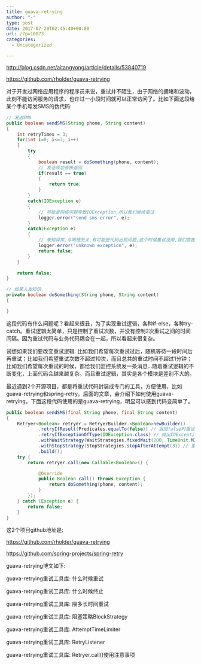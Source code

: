 ```yaml
---
title: guava-retrying
author: "-"
type: post
date: 2017-07-20T02:45:40+00:00
url: /?p=10873
categories:
  - Uncategorized

---
```

http://blog.csdn.net/aitangyong/article/details/53840719
  
https://github.com/rholder/guava-retrying

对于开发过网络应用程序的程序员来说，重试并不陌生，由于网络的拥堵和波动，此刻不能访问服务的请求，也许过一小段时间就可以正常访问了。比如下面这段给某个手机号发SMS的伪代码: 

```java
// 发送SMS  
public boolean sendSMS(String phone, String content)  
{  
    int retryTimes = 3;  
    for(int i=0; i<=3; i++)  
    {  
        try  
        {  
            boolean result = doSomething(phone, content);  
            // 发送成功直接返回  
            if(result == true)  
            {  
                return true;  
            }  
        }  
        catch(IOException e)  
        {  
            // 可能是网络问题导致IOException,所以我们继续重试  
            logger.error("send sms error", e);  
        }  
        catch(Exception e)  
        {  
            // 未知异常,与网络无关,有可能是代码出现问题,这个时候重试没用,我们直接返回false  
            logger.error("unknown exception", e);  
            return false;  
        }  
    }  

    return false;  
}  

// 给某人发短信  
private boolean doSomething(String phone, String content)  
{  

}  
```

这段代码有什么问题呢？看起来很丑，为了实现重试逻辑，各种if-else，各种try-catch。重试逻辑太简单，只是控制了重试次数，并没有控制2次重试之间的时间间隔。因为重试代码与业务代码耦合在一起，所以看起来很复杂。

试想如果我们要改变重试逻辑: 比如我们希望每次重试过后，随机等待一段时间后再重试；比如我们希望重试次数不超过10次，而且总共的重试时间不超过1分钟；比如我们希望每次重试的时候，都给我们监控系统发一条消息...随着重试逻辑的不断变化，上面代码会越来越复杂。而且重试逻辑，其实是各个模块是差别不大的。

最近遇到2个开源项目，都是将重试代码封装成专门的工具，方便使用，比如guava-retrying和spring-retry。后面的文章，会介绍下如何使用guava-retrying。下面这段代码使用的是guava-retrying，明显可以感到代码变简单了。

```java
public boolean sendSMS(final String phone, final String content)  
{  
    Retryer<Boolean> retryer = RetryerBuilder.<Boolean>newBuilder()  
            .retryIfResult(Predicates.equalTo(false)) // 返回false时重试  
            .retryIfExceptionOfType(IOException.class) // 抛出IOException时重试  
            .withWaitStrategy(WaitStrategies.fixedWait(200, TimeUnit.MILLISECONDS)) // 200ms后重试  
            .withStopStrategy(StopStrategies.stopAfterAttempt(3)) // 重试3次后停止  
            .build();  
    try {  
        return retryer.call(new Callable<Boolean>() {  

            @Override  
            public Boolean call() throws Exception {  
                return doSomething(phone, content);  
            }  
        });  
    } catch (Exception e) {  
        return false;  
    }  
}  
```

这2个项目github地址是: 

https://github.com/rholder/guava-retrying

https://github.com/spring-projects/spring-retry

guava-retrying博文如下: 

guava-retrying重试工具库: 什么时候重试

guava-retrying重试工具库: 什么时候终止

guava-retrying重试工具库: 隔多长时间重试

guava-retrying重试工具库: 阻塞策略BlockStrategy

guava-retrying重试工具库: AttemptTimeLimiter

guava-retrying重试工具库: RetryListener

guava-retrying重试工具库: Retryer.call()使用注意事项